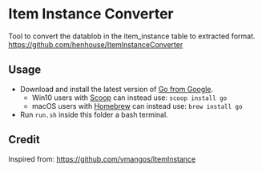 # Item Instance Converter
Tool to convert the datablob in the item_instance table to extracted format.
https://github.com/henhouse/ItemInstanceConverter

## Usage
- Download and install the latest version of [Go from Google](https://golang.org/dl).
     - Win10 users with [Scoop](https://scoop.sh) can instead use: `scoop install go`
     - macOS users with [Homebrew](https://brew.sh) can instead use: `brew install go`
 - Run `run.sh` inside this folder a bash terminal.

## Credit
Inspired from: https://github.com/vmangos/ItemInstance
